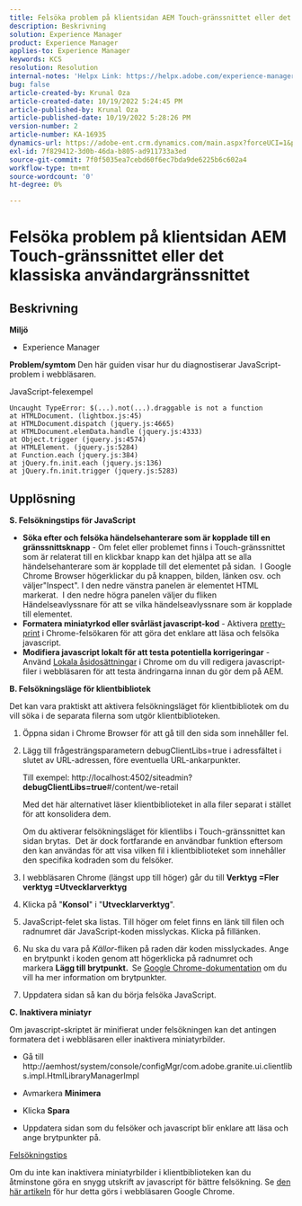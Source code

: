 ```yaml
---
title: Felsöka problem på klientsidan AEM Touch-gränssnittet eller det klassiska användargränssnittet
description: Beskrivning
solution: Experience Manager
product: Experience Manager
applies-to: Experience Manager
keywords: KCS
resolution: Resolution
internal-notes: 'Helpx Link: https://helpx.adobe.com/experience-manager/kb/How-to-debug-javascript-errors-in-AEM.html'
bug: false
article-created-by: Krunal Oza
article-created-date: 10/19/2022 5:24:45 PM
article-published-by: Krunal Oza
article-published-date: 10/19/2022 5:28:26 PM
version-number: 2
article-number: KA-16935
dynamics-url: https://adobe-ent.crm.dynamics.com/main.aspx?forceUCI=1&pagetype=entityrecord&etn=knowledgearticle&id=ffcea1ea-d24f-ed11-bba2-00224808679b
exl-id: 7f829412-3d0b-46da-b805-ad911733a3ed
source-git-commit: 7f0f5035ea7cebd60f6ec7bda9de6225b6c602a4
workflow-type: tm+mt
source-wordcount: '0'
ht-degree: 0%

---
```


# Felsöka problem på klientsidan AEM Touch-gränssnittet eller det klassiska användargränssnittet

## Beskrivning

<b>Miljö</b>
- Experience Manager



<b>Problem/symtom</b>
Den här guiden visar hur du diagnostiserar JavaScript-problem i webbläsaren.

JavaScript-felexempel




```
Uncaught TypeError: $(...).not(...).draggable is not a function
at HTMLDocument. (lightbox.js:45)
at HTMLDocument.dispatch (jquery.js:4665)
at HTMLDocument.elemData.handle (jquery.js:4333)
at Object.trigger (jquery.js:4574)
at HTMLElement. (jquery.js:5284)
at Function.each (jquery.js:384)
at jQuery.fn.init.each (jquery.js:136)
at jQuery.fn.init.trigger (jquery.js:5283)
```



## Upplösning


<b>S. Felsökningstips för JavaScript</b>

- <b>Söka efter och felsöka händelsehanterare som är kopplade till en gränssnittsknapp</b> - Om felet eller problemet finns i Touch-gränssnittet som är relaterat till en klickbar knapp kan det hjälpa att se alla händelsehanterare som är kopplade till det elementet på sidan.  I Google Chrome Browser högerklickar du på knappen, bilden, länken osv. och väljer&quot;Inspect&quot;. I den nedre vänstra panelen är elementet HTML markerat.  I den nedre högra panelen väljer du fliken Händelseavlyssnare för att se vilka händelseavlyssnare som är kopplade till elementet.
- <b>Formatera miniatyrkod eller svårläst javascript-kod</b> - Aktivera [pretty-print](https://developers.google.com/web/tools/chrome-devtools/javascript/pretty-print) i Chrome-felsökaren för att göra det enklare att läsa och felsöka javascript.
- <b>Modifiera javascript lokalt för att testa potentiella korrigeringar</b> - Använd [Lokala åsidosättningar](https://developers.google.com/web/updates/2018/01/devtools#overrides) i Chrome om du vill redigera javascript-filer i webbläsaren för att testa ändringarna innan du gör dem på AEM.


<b>B. Felsökningsläge för klientbibliotek</b>

Det kan vara praktiskt att aktivera felsökningsläget för klientbibliotek om du vill söka i de separata filerna som utgör klientbiblioteken.

1. Öppna sidan i Chrome Browser för att gå till den sida som innehåller fel.
2. Lägg till frågesträngsparametern debugClientLibs=true i adressfältet i slutet av URL-adressen, före eventuella URL-ankarpunkter.

   Till exempel: http://localhost:4502/siteadmin?<b>debugClientLibs=true</b>#/content/we-retail

   Med det här alternativet läser klientbiblioteket in alla filer separat i stället för att konsolidera dem.

   Om du aktiverar felsökningsläget för klientlibs i Touch-gränssnittet kan sidan brytas.  Det är dock fortfarande en användbar funktion eftersom den kan användas för att visa vilken fil i klientbiblioteket som innehåller den specifika kodraden som du felsöker.
3. I webbläsaren Chrome (längst upp till höger) går du till <b>Verktyg =Fler verktyg =Utvecklarverktyg</b>
4. Klicka på &quot;<b>Konsol</b>&quot; i &quot;<b>Utvecklarverktyg</b>&quot;.
5. JavaScript-felet ska listas. Till höger om felet finns en länk till filen och radnumret där JavaScript-koden misslyckas. Klicka på fillänken.
6. Nu ska du vara på *Källor*-fliken på raden där koden misslyckades. Ange en brytpunkt i koden genom att högerklicka på radnumret och markera <b>Lägg till brytpunkt.  </b>Se [Google Chrome-dokumentation](https://developers.google.com/web/tools/chrome-devtools/javascript/breakpoints) om du vill ha mer information om brytpunkter.
7. Uppdatera sidan så kan du börja felsöka JavaScript.


<b>C. Inaktivera miniatyr</b>

Om javascript-skriptet är minifierat under felsökningen kan det antingen formatera det i webbläsaren eller inaktivera miniatyrbilder.

- Gå till http://aemhost/system/console/configMgr/com.adobe.granite.ui.clientlibs.impl.HtmlLibraryManagerImpl


- Avmarkera <b>Minimera</b>


- Klicka <b>Spara</b>


- Uppdatera sidan som du felsöker och javascript blir enklare att läsa och ange brytpunkter på.


<u>Felsökningstips</u>

Om du inte kan inaktivera miniatyrbilder i klientbiblioteken kan du åtminstone göra en snygg utskrift av javascript för bättre felsökning. Se [den här artikeln](https://developers.google.com/web/tools/chrome-devtools/javascript/pretty-print) för hur detta görs i webbläsaren Google Chrome.
